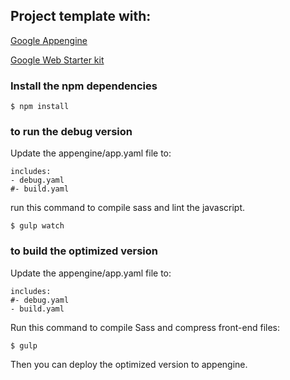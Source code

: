 ## Project template with:

[Google Appengine][gae-link]

[Google Web Starter kit][gwsk-link]

[gae-link]: https://developers.google.com/appengine/docs/python
[gwsk-link]:https://developers.google.com/web/starter-kit/
### Install the npm dependencies

```
$ npm install 
```

### to run the debug version
Update the appengine/app.yaml file to:

	includes:
	- debug.yaml
	#- build.yaml

run this command to compile sass and lint the javascript.
```
$ gulp watch
```

### to build the optimized version
Update the appengine/app.yaml file to:

	includes:
	#- debug.yaml
	- build.yaml

Run this command to compile Sass and compress front-end files:

```
$ gulp
```

Then you can deploy the optimized version to appengine.
